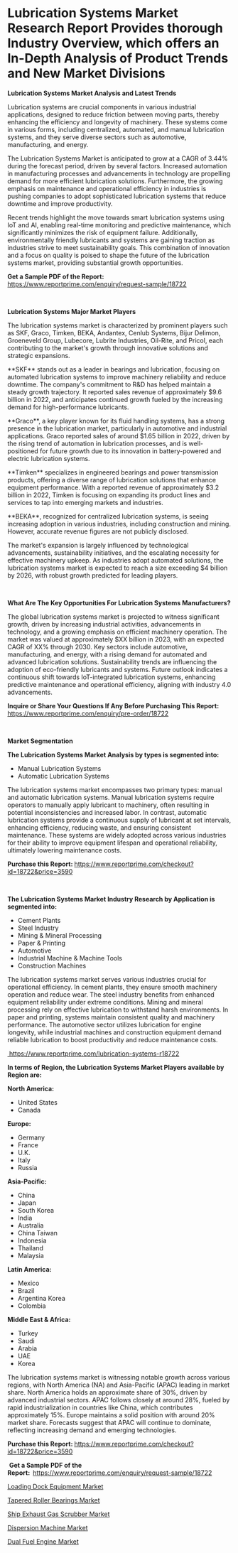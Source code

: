 <p><h1>Lubrication Systems Market Research Report Provides thorough Industry Overview, which offers an In-Depth Analysis of Product Trends and New Market Divisions</h1></p><p><strong>Lubrication Systems Market Analysis and Latest Trends</strong></p>
<p><p>Lubrication systems are crucial components in various industrial applications, designed to reduce friction between moving parts, thereby enhancing the efficiency and longevity of machinery. These systems come in various forms, including centralized, automated, and manual lubrication systems, and they serve diverse sectors such as automotive, manufacturing, and energy.</p><p>The Lubrication Systems Market is anticipated to grow at a CAGR of 3.44% during the forecast period, driven by several factors. Increased automation in manufacturing processes and advancements in technology are propelling demand for more efficient lubrication solutions. Furthermore, the growing emphasis on maintenance and operational efficiency in industries is pushing companies to adopt sophisticated lubrication systems that reduce downtime and improve productivity.</p><p>Recent trends highlight the move towards smart lubrication systems using IoT and AI, enabling real-time monitoring and predictive maintenance, which significantly minimizes the risk of equipment failure. Additionally, environmentally friendly lubricants and systems are gaining traction as industries strive to meet sustainability goals. This combination of innovation and a focus on quality is poised to shape the future of the lubrication systems market, providing substantial growth opportunities.</p></p>
<p><strong>Get a Sample PDF of the Report:&nbsp;</strong> <a href="https://www.reportprime.com/enquiry/request-sample/18722?utm_campaign=24&utm_medium=2&utm_source=Github&utm_content=ia&utm_term=19032025&utm_id=lubrication-systems">https://www.reportprime.com/enquiry/request-sample/18722</a></p>
<p>&nbsp;</p>
<p><strong>Lubrication Systems Major Market Players</strong></p>
<p><p>The lubrication systems market is characterized by prominent players such as SKF, Graco, Timken, BEKA, Andantex, Cenlub Systems, Bijur Delimon, Groeneveld Group, Lubecore, Lubrite Industries, Oil-Rite, and Pricol, each contributing to the market's growth through innovative solutions and strategic expansions.</p><p>**SKF** stands out as a leader in bearings and lubrication, focusing on automated lubrication systems to improve machinery reliability and reduce downtime. The company's commitment to R&D has helped maintain a steady growth trajectory. It reported sales revenue of approximately $9.6 billion in 2022, and anticipates continued growth fueled by the increasing demand for high-performance lubricants.</p><p>**Graco**, a key player known for its fluid handling systems, has a strong presence in the lubrication market, particularly in automotive and industrial applications. Graco reported sales of around $1.65 billion in 2022, driven by the rising trend of automation in lubrication processes, and is well-positioned for future growth due to its innovation in battery-powered and electric lubrication systems.</p><p>**Timken** specializes in engineered bearings and power transmission products, offering a diverse range of lubrication solutions that enhance equipment performance. With a reported revenue of approximately $3.2 billion in 2022, Timken is focusing on expanding its product lines and services to tap into emerging markets and industries.</p><p>**BEKA**, recognized for centralized lubrication systems, is seeing increasing adoption in various industries, including construction and mining. However, accurate revenue figures are not publicly disclosed.</p><p>The market's expansion is largely influenced by technological advancements, sustainability initiatives, and the escalating necessity for effective machinery upkeep. As industries adopt automated solutions, the lubrication systems market is expected to reach a size exceeding $4 billion by 2026, with robust growth predicted for leading players.</p></p>
<p>&nbsp;</p>
<p><strong>What Are The Key Opportunities For Lubrication Systems Manufacturers?</strong></p>
<p><p>The global lubrication systems market is projected to witness significant growth, driven by increasing industrial activities, advancements in technology, and a growing emphasis on efficient machinery operation. The market was valued at approximately $XX billion in 2023, with an expected CAGR of XX% through 2030. Key sectors include automotive, manufacturing, and energy, with a rising demand for automated and advanced lubrication solutions. Sustainability trends are influencing the adoption of eco-friendly lubricants and systems. Future outlook indicates a continuous shift towards IoT-integrated lubrication systems, enhancing predictive maintenance and operational efficiency, aligning with industry 4.0 advancements.</p></p>
<p><strong>Inquire or Share Your Questions If Any Before Purchasing This Report:</strong> <a href="https://www.reportprime.com/enquiry/pre-order/18722?utm_campaign=24&utm_medium=2&utm_source=Github&utm_content=ia&utm_term=19032025&utm_id=lubrication-systems">https://www.reportprime.com/enquiry/pre-order/18722</a></p>
<p>&nbsp;</p>
<p><strong>Market Segmentation</strong></p>
<p><strong>The Lubrication Systems Market Analysis by types is segmented into:</strong></p>
<p><ul><li>Manual Lubrication Systems</li><li>Automatic Lubrication Systems</li></ul></p>
<p><p>The lubrication systems market encompasses two primary types: manual and automatic lubrication systems. Manual lubrication systems require operators to manually apply lubricant to machinery, often resulting in potential inconsistencies and increased labor. In contrast, automatic lubrication systems provide a continuous supply of lubricant at set intervals, enhancing efficiency, reducing waste, and ensuring consistent maintenance. These systems are widely adopted across various industries for their ability to improve equipment lifespan and operational reliability, ultimately lowering maintenance costs.</p></p>
<p><strong>Purchase this Report:&nbsp;</strong><a href="https://www.reportprime.com/checkout?id=18722&price=3590&utm_campaign=24&utm_medium=2&utm_source=Github&utm_content=ia&utm_term=19032025&utm_id=lubrication-systems">https://www.reportprime.com/checkout?id=18722&price=3590</a></p>
<p>&nbsp;</p>
<p><strong>The Lubrication Systems Market Industry Research by Application is segmented into:</strong></p>
<p><ul><li>Cement Plants</li><li>Steel Industry</li><li>Mining & Mineral Processing</li><li>Paper & Printing</li><li>Automotive</li><li>Industrial Machine & Machine Tools</li><li>Construction Machines</li></ul></p>
<p><p>The lubrication systems market serves various industries crucial for operational efficiency. In cement plants, they ensure smooth machinery operation and reduce wear. The steel industry benefits from enhanced equipment reliability under extreme conditions. Mining and mineral processing rely on effective lubrication to withstand harsh environments. In paper and printing, systems maintain consistent quality and machinery performance. The automotive sector utilizes lubrication for engine longevity, while industrial machines and construction equipment demand reliable lubrication to boost productivity and reduce maintenance costs.</p></p>
<p><a href="https://www.reportprime.com/lubrication-systems-r18722?utm_campaign=24&utm_medium=2&utm_source=Github&utm_content=ia&utm_term=19032025&utm_id=lubrication-systems">&nbsp;https://www.reportprime.com/lubrication-systems-r18722</a></p>
<p><strong>In terms of Region, the Lubrication Systems Market Players available by Region are:</strong></p>
<p>
    <p> <strong> North America: </strong>
        <ul>
            <li>United States</li>
            <li>Canada</li>
        </ul>
        </p> 
    <p> <strong> Europe: </strong>
        <ul>
            <li>Germany</li>
            <li>France</li>
            <li>U.K.</li>
            <li>Italy</li>
            <li>Russia</li>
        </ul>
        </p> 
    <p> <strong> Asia-Pacific: </strong>
        <ul>
            <li>China</li>
            <li>Japan</li>
            <li>South Korea</li>
            <li>India</li>
            <li>Australia</li>
            <li>China Taiwan</li>
            <li>Indonesia</li>
            <li>Thailand</li>
            <li>Malaysia</li>
        </ul>
        </p> 
    <p> <strong> Latin America: </strong>
        <ul>
            <li>Mexico</li>
            <li>Brazil</li>
            <li>Argentina Korea</li>
            <li>Colombia</li>
        </ul>
        </p> 
    <p> <strong> Middle East & Africa: </strong>
        <ul>
            <li>Turkey</li>
            <li>Saudi</li>
            <li>Arabia</li>
            <li>UAE</li>
            <li>Korea</li>
        </ul>
    </p>
    </p>
<p><p>The lubrication systems market is witnessing notable growth across various regions, with North America (NA) and Asia-Pacific (APAC) leading in market share. North America holds an approximate share of 30%, driven by advanced industrial sectors. APAC follows closely at around 28%, fueled by rapid industrialization in countries like China, which contributes approximately 15%. Europe maintains a solid position with around 20% market share. Forecasts suggest that APAC will continue to dominate, reflecting increasing demand and emerging technologies.</p></p>
<p><strong>Purchase this Report: </strong><a href="https://www.reportprime.com/checkout?id=18722&price=3590&utm_campaign=24&utm_medium=2&utm_source=Github&utm_content=ia&utm_term=19032025&utm_id=lubrication-systems">https://www.reportprime.com/checkout?id=18722&price=3590</a></p>
<p>&nbsp;<strong>Get a Sample PDF of the Report:&nbsp;&nbsp;</strong><a href="https://www.reportprime.com/enquiry/request-sample/18722?utm_campaign=24&utm_medium=2&utm_source=Github&utm_content=ia&utm_term=19032025&utm_id=lubrication-systems">https://www.reportprime.com/enquiry/request-sample/18722</a></p>
<p><strong></strong></p>
<p><p><a href="https://github.com/alawnhvicay/Market-Research-Report-List-1/blob/main/loading-dock-equipment-market.md?utm_campaign=24&utm_medium=2&utm_source=Github&utm_content=ia&utm_term=19032025&utm_id=lubrication-systems">Loading Dock Equipment Market</a></p><p><a href="https://github.com/rogetspate12/Market-Research-Report-List-1/blob/main/tapered-roller-bearings-market.md?utm_campaign=24&utm_medium=2&utm_source=Github&utm_content=ia&utm_term=19032025&utm_id=lubrication-systems">Tapered Roller Bearings Market</a></p><p><a href="https://github.com/sahoolipko6f/Market-Research-Report-List-1/blob/main/ship-exhaust-gas-scrubber-market.md?utm_campaign=24&utm_medium=2&utm_source=Github&utm_content=ia&utm_term=19032025&utm_id=lubrication-systems">Ship Exhaust Gas Scrubber Market</a></p><p><a href="https://github.com/iontahoehlct/Market-Research-Report-List-1/blob/main/dispersion-machine-market.md?utm_campaign=24&utm_medium=2&utm_source=Github&utm_content=ia&utm_term=19032025&utm_id=lubrication-systems">Dispersion Machine Market</a></p><p><a href="https://github.com/ranewknaller/Market-Research-Report-List-1/blob/main/dual-fuel-engine-market.md?utm_campaign=24&utm_medium=2&utm_source=Github&utm_content=ia&utm_term=19032025&utm_id=lubrication-systems">Dual Fuel Engine Market</a></p></p>